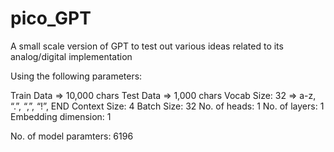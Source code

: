 # pico_GPT
A small scale version of GPT to test out various ideas related to its analog/digital implementation

Using the following parameters:

Train Data => 10,000 chars
Test Data => 1,000 chars
Vocab Size: 32 => a-z, “.”, “,”, “!”, END
Context Size: 4
Batch Size: 32
No. of heads: 1
No. of layers: 1
Embedding dimension: 1

No. of model paramters: 6196
